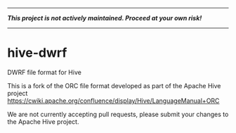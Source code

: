 - - -

**_This project is not actively maintained. Proceed at your own risk!_**

- - - 

hive-dwrf
=========

DWRF file format for Hive


This is a fork of the ORC file format developed as part of the Apache Hive project https://cwiki.apache.org/confluence/display/Hive/LanguageManual+ORC

We are not currently accepting pull requests, please submit your changes to the Apache Hive project.
